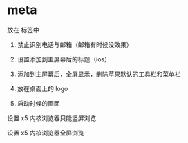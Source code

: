 # meta
放在 <head> 标签中

1. 禁止识别电话与邮箱（邮箱有时候没效果）
<meta name="format-detection" content="telephone=no, email=no" />

2. 设置添加到主屏幕后的标题（ios）
<meta name="app-mobile-web-app-title" content="index"/>

3. 添加到主屏幕后，全屏显示，删除苹果默认的工具栏和菜单栏
<meta name="apple-mobile-web-app-capable" content="yes" />

4. 放在桌面上的 logo
<link rel="apple-touch-icon-precomposed" href="xxx.png" />

5. 启动时候的画面
<link rel="apple-touch-startup-image" href="xxxx.png" />

设置 x5 内核浏览器只能竖屏浏览
<meta name="x5-orientation" content="portrait" />

设置 x5 内核浏览器全屏浏览
<meta name="x5-fullscreen" content="true" />
